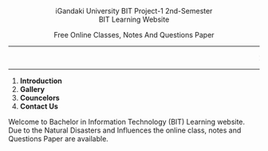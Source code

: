 <html>
  <head>
<title>Website</title>
<link rel="stylesheet" type="text/css" href="styles09.css">

  </head>
    <center>
<p9>iGandaki University BIT Project-1 2nd-Semester</p9>
<br>
<p0>BIT Learning Website</p0><br>

<p7>Free Online Classes, Notes And Questions Paper</p7>
<hr>
<marquee>
<p1>2022-1st Semster Fall Questions Paper is published.
</p1>
</marquee>
</center>
<hr>
<body>
<section width="100px" length="200px">
<div class="menu">
<ol>
<li><strong>Introduction</strong></li>
<li><strong>Gallery</strong></li>
<li><strong>Councelors</strong></li>
<li><strong>Contact Us</strong></li>
</ol>
</div>
</section>
</body>
<p2>Welcome to Bachelor in Information Technology (BIT) Learning website. <br>Due to the Natural Disasters and Influences the online class, notes and Questions Paper are available. </p2> 
</html>


